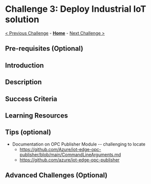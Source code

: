 # Challenge 3: Deploy Industrial IoT solution

[< Previous Challenge](./Challenge-02.md) - **[Home](../README.md)** - [Next Challenge >](./Challenge-04.md)

## Pre-requisites (Optional)

## Introduction

## Description

## Success Criteria

## Learning Resources

## Tips (optional)
* Documentation on OPC Publisher Module -- challenging to locate
    - https://github.com/Azure/iot-edge-opc-publisher/blob/main/CommandLineArguments.md
    - https://github.com/azure/iot-edge-opc-publisher

## Advanced Challenges (Optional)